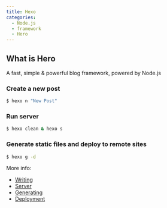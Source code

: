 ```yaml
---
title: Hexo
categories: 
  - Node.js
  - framework
  - Hero
---
```


## What is Hero
A fast, simple & powerful blog framework, powered by Node.js

### Create a new post

``` bash
$ hexo n "New Post"
```

### Run server

``` bash
$ hexo clean & hexo s
```
### Generate static files and deploy to remote sites
``` bash
$ hexo g -d
```

More info:
- [Writing](https://hexo.io/docs/writing.html)
- [Server](https://hexo.io/docs/server.html)
- [Generating](https://hexo.io/docs/generating.html)
- [Deployment](https://hexo.io/docs/one-command-deployment.html)
